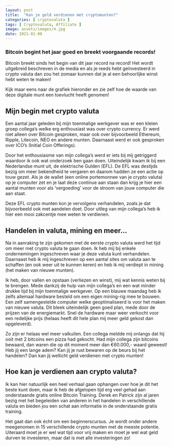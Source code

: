 ```yaml
---
layout: post
title:  "Kan je geld verdienen met cryptomunten?"
categories: [ cryptovaluta ]
tags: [ Cryptovaluta, Affiliate ]
image: assets/images/4.jpg
date: 2021-01-08
---
```


### Bitcoin begint het jaar goed en breekt voorgaande records!

Bitcoin breekt sinds het begin van dit jaar record na record! Het wordt uitgebreid beschreven in de media en als je reeds hebt geïnvesteerd in crypto valuta dan zou het zomaar kunnen dat je al een behoorlijke winst hebt weten te maken!

Kijk maar eens naar de grafiek hieronder en zie zelf hoe de waarde van deze digitale munt een toevlucht heeft genomen!

## Mijn begin met crypto valuta
Een aantal jaar geleden bij mijn toenmalige werkgever was er een kleien groep collega’s welke erg enthousiast was over crypto currency. Er werd niet alleen over Bitcoin gesproken, maar ook over bijvoorbeeld Ethereum, Ripple, Litecoin, NEO en andere munten. Daarnaast werd er ook gesproken over ICO’s (Initial Coin Offerings).

Door het enthousiasme van mijn collega’s werd er iets bij mij getriggerd waardoor ik ook wat onderzoek ben gaan doen. Uiteindelijk kwam ik bij een Nederlandse munt uit, de elektrische Gulden (EFL). De EFL was destijds bezig om meer bekendheid te vergaren en daarom hadden ze een actie op touw gezet. Als je de wallet (een online portemonnee van je crypto valuta) op je computer zet en je laat deze continue aan staan dan krijg je hier een aantal munten voor als ‘vergoeding’ voor de stroom van jouw computer die aan staat.

Deze EFL crypto munten kon je vervolgens verhandelen, zoals je dat bijvoorbeeld ook met aandelen doet. Door uitleg van mijn collega’s heb ik hier een mooi zakcentje mee weten te verdienen.

## Handelen in valuta, mining en meer…
Na in aanraking te zijn gekomen met de eerste crypto valuta werd het tijd om meer met crypto valuta te gaan doen. Ik heb mij bij enkele ondernemingen ingeschreven waar je deze valuta kunt verhandelen. Daarnaast heb ik mij ingeschreven op een aantal sites om valuta aan te schaffen (en ook weer uit te kunnen keren) en heb ik mij verdiept in mining (het maken van nieuwe munten).

Ik heb, door vallen en opstaan (verliezen en winst), mij wat kennis weten bij te brengen. Mede dankzij de hulp van mijn collega’s en een wat minder drukke tijd bij mijn toenmalige werkgever. Op een blauwe maandag heb ik zelfs allemaal hardware besteld om een eigen mining-rig mee te bouwen. Een zelf samengestelde computer welke geoptimaliseerd is voor het maken van nieuwe valuta. Dit bleek uiteindelijk geen goed plan, mede door de prijzen van de energiemarkt. Snel de hardware maar weer verkocht voor een redelijke prijs (helaas heeft dit hele plan mij meer geld gekost dan opgeleverd).

Zo zijn er helaas wel meer valkuilen. Een collega meldde mij onlangs dat hij ooit met 2 bitcoins een pizza had gekocht. Had mijn collega zijn bitcoins bewaard, dan waren die op dit moment meer dan €60.000,- waard geweest! Heb jij een lange adem? Kan jij je rust bewaren op de beurs bij het handelen? Dan kan jij wellicht geld verdienen met crypto munten!

 

## Hoe kan je verdienen aan crypto valuta?
Ik kan hier natuurlijk een heel verhaal gaan ophangen over hoe je dit het beste kunt doen, maar ik heb de afgelopen tijd erg veel gehad aan onderstaande gratis online Bitcoin Training. Derek en Patrick zijn al jaren bezig met het begeleiden van anderen in het handelen in verschillende valuta en bieden jou een schat aan informatie in de onderstaande gratis training. 

Het gaat dan ook écht om een beginnerscursus. Je wordt onder andere meegenomen in 15 verschillende crypto munten met de meeste potentie. Uiteraard moet je er wel wat tijd voor vrij maken en moet je wel wat geld durven te investeren, maar dat is met alle investeringen zo! 
